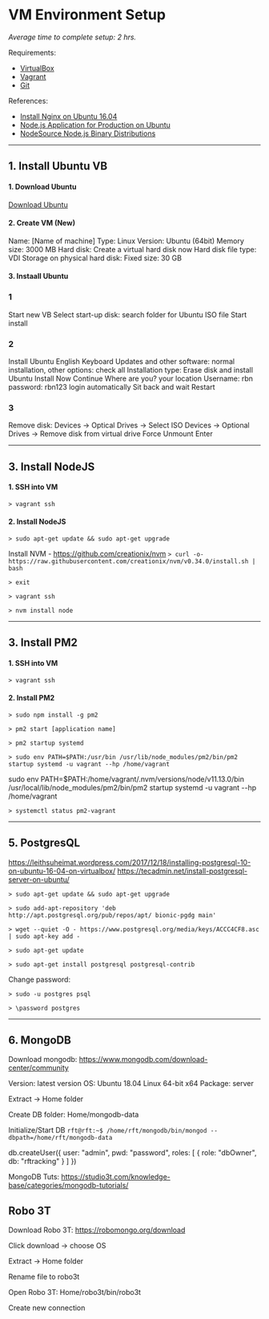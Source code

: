 # VM Environment Setup

_Average time to complete setup: 2 hrs._

Requirements:
  * [VirtualBox](https://www.virtualbox.org/wiki/Downloads)
  * [Vagrant](https://www.vagrantup.com/downloads.html)
  * [Git](https://git-scm.com/downloads)

References:
  * [Install Nginx on Ubuntu 16.04](https://www.digitalocean.com/community/tutorials/how-to-install-nginx-on-ubuntu-16-04)
  * [Node.js Application for Production on Ubuntu](https://www.digitalocean.com/community/tutorials/how-to-set-up-a-node-js-application-for-production-on-ubuntu-16-04)
  * [NodeSource Node.js Binary Distributions](https://github.com/nodesource/distributions)

---

## 1. Install Ubuntu VB

#### 1. Download Ubuntu
[Download Ubuntu](https://www.ubuntu.com/download/desktop)

#### 2. Create VM (New)

Name: [Name of machine]
Type: Linux
Version: Ubuntu (64bit)
Memory size: 3000 MB
Hard disk: Create a virtual hard disk now
Hard disk file type: VDI
Storage on physical hard disk: Fixed size: 30 GB

#### 3. Instaall Ubuntu

### 1
Start new VB
Select start-up disk: search folder for Ubuntu ISO file
Start install

### 2
Install Ubuntu
English Keyboard
Updates and other software: normal installation, other options: check all
Installation type: Erase disk and install Ubuntu
Install Now
Continue
Where are you? your location
Username: rbn
password: rbn123
login automatically
Sit back and wait
Restart

### 3
Remove disk: 
Devices -> Optical Drives -> Select ISO
Devices -> Optional Drives -> Remove disk from virtual drive
Force Unmount
Enter

---

## 3. Install NodeJS

#### 1. SSH into VM
`> vagrant ssh`

#### 2. Install NodeJS
`> sudo apt-get update && sudo apt-get upgrade`

Install NVM - https://github.com/creationix/nvm
`> curl -o- https://raw.githubusercontent.com/creationix/nvm/v0.34.0/install.sh | bash`

`> exit`

`> vagrant ssh`

`> nvm install node`

---

## 3. Install PM2

#### 1. SSH into VM
`> vagrant ssh`

#### 2. Install PM2
`> sudo npm install -g pm2`

`> pm2 start [application name]`

`> pm2 startup systemd`

`> sudo env PATH=$PATH:/usr/bin /usr/lib/node_modules/pm2/bin/pm2 startup systemd -u vagrant --hp /home/vagrant`

sudo env PATH=$PATH:/home/vagrant/.nvm/versions/node/v11.13.0/bin /usr/local/lib/node_modules/pm2/bin/pm2 startup systemd -u vagrant --hp /home/vagrant

`> systemctl status pm2-vagrant`

---

## 5. PostgresQL

https://leithsuheimat.wordpress.com/2017/12/18/installing-postgresql-10-on-ubuntu-16-04-on-virtualbox/
https://tecadmin.net/install-postgresql-server-on-ubuntu/

`> sudo apt-get update && sudo apt-get upgrade`

`> sudo add-apt-repository 'deb http://apt.postgresql.org/pub/repos/apt/ bionic-pgdg main'`

`> wget --quiet -O - https://www.postgresql.org/media/keys/ACCC4CF8.asc | sudo apt-key add -`

`> sudo apt-get update`

`> sudo apt-get install postgresql postgresql-contrib`

Change password:

`> sudo -u postgres psql`

`> \password postgres`

---

## 6. MongoDB

Download mongodb: https://www.mongodb.com/download-center/community

Version: latest version
OS: Ubuntu 18.04 Linux 64-bit x64
Package: server

Extract -> Home folder

Create DB folder: Home/mongodb-data

Initialize/Start DB
`rft@rft:~$ /home/rft/mongodb/bin/mongod --dbpath=/home/rft/mongodb-data`


db.createUser({
    user: "admin",
    pwd: "password",
    roles: [ { role: "dbOwner", db: "rftracking" } ]
})

MongoDB Tuts: https://studio3t.com/knowledge-base/categories/mongodb-tutorials/

## Robo 3T

Download Robo 3T: https://robomongo.org/download

Click download -> choose OS

Extract -> Home folder

Rename file to robo3t

Open Robo 3T: Home/robo3t/bin/robo3t

Create new connection


